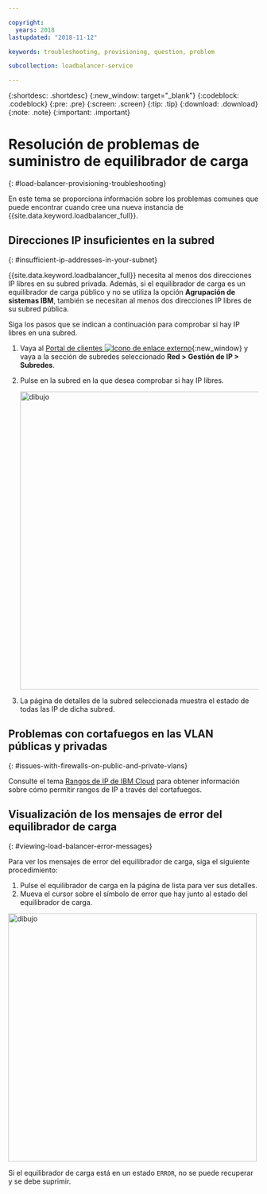 ```yaml
---

copyright:
  years: 2018
lastupdated: "2018-11-12"

keywords: troubleshooting, provisioning, question, problem

subcollection: loadbalancer-service

---
```


{:shortdesc: .shortdesc}
{:new_window: target="_blank"}
{:codeblock: .codeblock}
{:pre: .pre}
{:screen: .screen}
{:tip: .tip}
{:download: .download}
{:note: .note}
{:important: .important}

# Resolución de problemas de suministro de equilibrador de carga
{: #load-balancer-provisioning-troubleshooting}

En este tema se proporciona información sobre los problemas comunes que puede encontrar cuando cree una nueva instancia de {{site.data.keyword.loadbalancer_full}}.

## Direcciones IP insuficientes en la subred
{: #insufficient-ip-addresses-in-your-subnet}

{{site.data.keyword.loadbalancer_full}} necesita al menos dos direcciones IP libres en su subred privada. Además, si el equilibrador de carga es un equilibrador de carga público y no se utiliza la opción **Agrupación de sistemas IBM**, también se necesitan al menos dos direcciones IP libres de su subred pública.

Siga los pasos que se indican a continuación para comprobar si hay IP libres en una subred.

1. Vaya al [Portal de clientes ![Icono de enlace externo](../../icons/launch-glyph.svg "Icono de enlace externo")](https://control.softlayer.com){:new_window} y vaya a la sección de subredes seleccionado **Red > Gestión de IP > Subredes**.

2. Pulse en la subred en la que desea comprobar si hay IP libres.

	<img src="images/subnet_list.png" alt="dibujo" style="width: 600px;"/>

3. La página de detalles de la subred seleccionada muestra el estado de todas las IP de dicha subred.

## Problemas con cortafuegos en las VLAN públicas y privadas
{: #issues-with-firewalls-on-public-and-private-vlans}

Consulte el tema [Rangos de IP de IBM Cloud](/docs/infrastructure/hardware-firewall-dedicated?topic=hardware-firewall-dedicated-ibm-cloud-ip-ranges#ibm-cloud-ip-ranges) para obtener información sobre cómo permitir rangos de IP a través del cortafuegos.

## Visualización de los mensajes de error del equilibrador de carga
{: #viewing-load-balancer-error-messages}

Para ver los mensajes de error del equilibrador de carga, siga el siguiente procedimiento:

1. Pulse el equilibrador de carga en la página de lista para ver sus detalles.
2. Mueva el cursor sobre el símbolo de error que hay junto al estado del equilibrador de carga.

<img src="images/lbaas_error_message.png" alt="dibujo" style="width: 500px;"/>

Si el equilibrador de carga está en un estado `ERROR`, no se puede recuperar y se debe suprimir.
